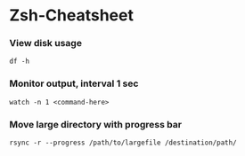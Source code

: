# Zsh-Cheatsheet

### View disk usage
```
df -h
```

### Monitor output, interval 1 sec
```
watch -n 1 <command-here>
```

### Move large directory with progress bar
```
rsync -r --progress /path/to/largefile /destination/path/
```
